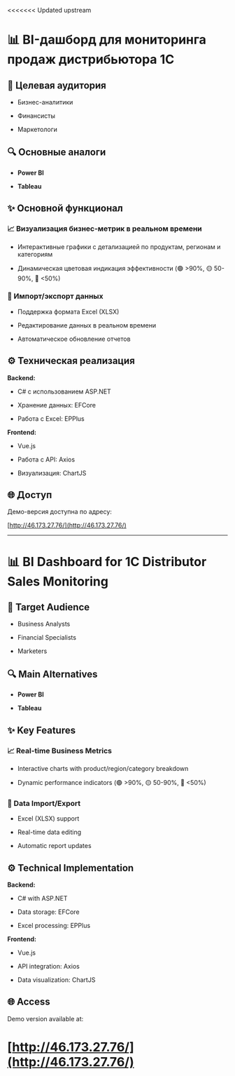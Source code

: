 <<<<<<< Updated upstream
# 📊 BI-дашборд для мониторинга продаж дистрибьютора 1С

## 🎯 Целевая аудитория

- Бизнес-аналитики

- Финансисты  

- Маркетологи

## 🔍 Основные аналоги

- **Power BI**  

- **Tableau**

## ✨ Основной функционал

### 📈 Визуализация бизнес-метрик в реальном времени

- Интерактивные графики с детализацией по продуктам, регионам и категориям

- Динамическая цветовая индикация эффективности (🟢 >90%, 🟡 50-90%, 🔴 <50%)

### 📂 Импорт/экспорт данных

- Поддержка формата Excel (XLSX)

- Редактирование данных в реальном времени

- Автоматическое обновление отчетов


## ⚙️ Техническая реализация


**Backend:**

- C# с использованием ASP.NET

- Хранение данных: EFCore

- Работа с Excel: EPPlus

**Frontend:**

- Vue.js

- Работа с API: Axios

- Визуализация: ChartJS

## 🌐 Доступ

Демо-версия доступна по адресу:  

[http://46.173.27.76/](http://46.173.27.76/)

  

---

  

# 📊 BI Dashboard for 1С Distributor Sales Monitoring


## 🎯 Target Audience

- Business Analysts  

- Financial Specialists  

- Marketers  


## 🔍 Main Alternatives

- **Power BI**  

- **Tableau**  


## ✨ Key Features

### 📈 Real-time Business Metrics

- Interactive charts with product/region/category breakdown

- Dynamic performance indicators (🟢 >90%, 🟡 50-90%, 🔴 <50%)

### 📂 Data Import/Export

- Excel (XLSX) support

- Real-time data editing

- Automatic report updates

## ⚙️ Technical Implementation


**Backend:**

- C# with ASP.NET

- Data storage: EFCore

- Excel processing: EPPlus


**Frontend:**

- Vue.js

- API integration: Axios

- Data visualization: ChartJS


## 🌐 Access

Demo version available at:  

[http://46.173.27.76/](http://46.173.27.76/)
=======
